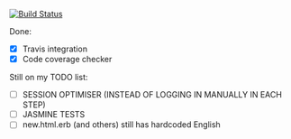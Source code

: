 [![Build Status](https://magnum.travis-ci.com/ChrisBAshton/se315-csa.svg?token=HSfkP4Tffj4JT2ugyno9&branch=master)](https://magnum.travis-ci.com/ChrisBAshton/se315-csa)

Done:

- [x] Travis integration
- [x] Code coverage checker

Still on my TODO list:

- [ ] SESSION OPTIMISER (INSTEAD OF LOGGING IN MANUALLY IN EACH STEP)
- [ ] JASMINE TESTS
- [ ] new.html.erb (and others) still has hardcoded English